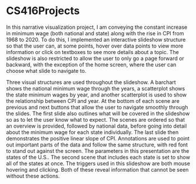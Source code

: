 # CS416Projects

In this narrative visualization project, I am conveying the constant increase in minimum wage (both national and state) along with the rise in CPI from 1968 to 2020. To do this, I implemented an interactive slideshow structure so that the user can, at some points, hover over data points to view more information or click on textboxes to see more details about a topic. The slideshow is also restricted to allow the user to only go a page forward or backward, with the exception of the home screen, where the user can choose what slide to navigate to.

Three visual structures are used throughout the slideshow. A barchart shows the national minimum wage through the years, a scatterplot shows the state minimum wages by year, and another scatterplot is used to show the relationship between CPI and year. At the bottom of each scene are previous and next buttons that allow the user to navigate smoothly through the slides. The first slide also outlines what will be covered in the slideshow so as to let the user know what to expect. The scenes are ordered so that an overview is provided, followed by national data, before going into detail about the minimum wage for each state individually. The last slide then demonstrates the positive linear slope of CPI. Annotations are used to point out important parts of the data and follow the same structure, with red font to stand out against the screen. The parameters in this presentation are the states of the U.S.. The second scene that includes each state is set to show all of the states at once. The triggers used in this slideshow are both mouse hovering and clicking. Both of these reveal information that cannot be seen without these actions.
